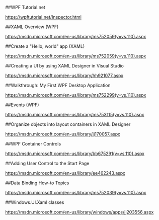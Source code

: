 ##WPF Tutorial.net

https://wpftutorial.net/Inspector.html

##XAML Overview (WPF)

https://msdn.microsoft.com/en-us/library/ms752059(v=vs.110).aspx

##Create a "Hello, world" app (XAML)

https://msdn.microsoft.com/en-us/library/ms752059(v=vs.110).aspx

##Creating a UI by using XAML Designer in Visual Studio

https://msdn.microsoft.com/en-us/library/hh921077.aspx

##Walkthrough: My First WPF Desktop Application

https://msdn.microsoft.com/en-us/library/ms752299(v=vs.110).aspx

##Events (WPF)

https://msdn.microsoft.com/en-us/library/ms753115(v=vs.110).aspx

##Organize objects into layout containers in XAML Designer

https://msdn.microsoft.com/en-us/library/jj170057.aspx

##WPF Container Controls

https://msdn.microsoft.com/en-us/library/bb675291(v=vs.110).aspx

##Adding User Control to the Start Page

https://msdn.microsoft.com/en-us/library/ee462243.aspx

##Data Binding How-to Topics

https://msdn.microsoft.com/en-us/library/ms752039(v=vs.110).aspx

##Windows.UI.Xaml classes

https://msdn.microsoft.com/en-us/library/windows/apps/jj203556.aspx